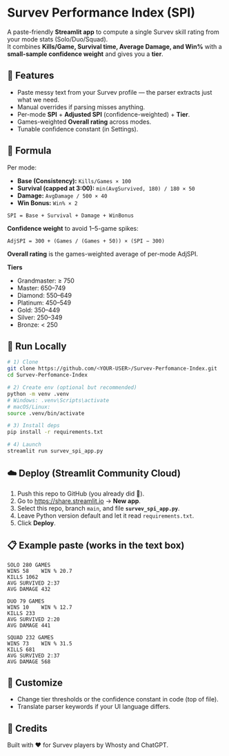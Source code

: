 # Survev Performance Index (SPI)

A paste-friendly **Streamlit app** to compute a single Survev skill rating from your mode stats (Solo/Duo/Squad).  
It combines **Kills/Game, Survival time, Average Damage, and Win%** with a **small-sample confidence weight** and gives you a **tier**.

## 🌟 Features
- Paste messy text from your Survev profile — the parser extracts just what we need.
- Manual overrides if parsing misses anything.
- Per-mode **SPI** + **Adjusted SPI** (confidence-weighted) + **Tier**.
- Games-weighted **Overall rating** across modes.
- Tunable confidence constant (in Settings).

## 🧮 Formula
Per mode:
- **Base (Consistency):** `Kills/Games × 100`
- **Survival (capped at 3:00):** `min(AvgSurvived, 180) / 180 × 50`
- **Damage:** `AvgDamage / 500 × 40`
- **Win Bonus:** `Win% × 2`

```
SPI = Base + Survival + Damage + WinBonus
```

**Confidence weight** to avoid 1–5-game spikes:
```
AdjSPI = 300 + (Games / (Games + 50)) × (SPI − 300)
```
**Overall rating** is the games-weighted average of per-mode AdjSPI.

**Tiers**
- Grandmaster: ≥ 750
- Master: 650–749
- Diamond: 550–649
- Platinum: 450–549
- Gold: 350–449
- Silver: 250–349
- Bronze: < 250

## 🚀 Run Locally
```bash
# 1) Clone
git clone https://github.com/<YOUR-USER>/Survev-Perfomance-Index.git
cd Survev-Perfomance-Index

# 2) Create env (optional but recommended)
python -m venv .venv
# Windows: .venv\Scripts\activate
# macOS/Linux:
source .venv/bin/activate

# 3) Install deps
pip install -r requirements.txt

# 4) Launch
streamlit run survev_spi_app.py
```

## ☁️ Deploy (Streamlit Community Cloud)
1. Push this repo to GitHub (you already did 🎉).  
2. Go to https://share.streamlit.io → **New app**.  
3. Select this repo, branch `main`, and file **`survev_spi_app.py`**.  
4. Leave Python version default and let it read `requirements.txt`.  
5. Click **Deploy**.

## 📋 Example paste (works in the text box)
```
SOLO 280 GAMES
WINS 58    WIN % 20.7
KILLS 1062
AVG SURVIVED 2:37
AVG DAMAGE 432

DUO 79 GAMES
WINS 10    WIN % 12.7
KILLS 233
AVG SURVIVED 2:20
AVG DAMAGE 441

SQUAD 232 GAMES
WINS 73    WIN % 31.5
KILLS 681
AVG SURVIVED 2:37
AVG DAMAGE 568
```

## 🔧 Customize
- Change tier thresholds or the confidence constant in code (top of file).
- Translate parser keywords if your UI language differs.

## 🙌 Credits
Built with ❤️ for Survev players by Whosty and ChatGPT.

